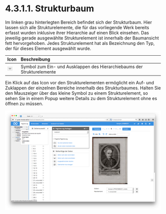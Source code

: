 # 4.3.1.1. Strukturbaum

Im linken grau hinterlegten Bereich befindet sich der Strukturbaum. Hier lassen sich alle Strukturelemente, die für das vorliegende Werk bereits erfasst wurden inklusive ihrer Hierarchie auf einen Blick einsehen. Das jeweilig gerade ausgewählte Strukturelement ist innerhalb der Baumansicht fett hervorgehoben. Jedes Strukturelement hat als Bezeichnung den Typ, der für dieses Element ausgewählt wurde.

| Icon | Beschreibung |
| :--- | :--- |
| ![](../../../.gitbook/assets/mets_04b.png) | Symbol zum Ein- und Ausklappen des Hierarchiebaums der Strukturelemente |

Ein Klick auf das Icon vor den Strukturelementen ermöglicht ein Auf- und Zuklappen der einzelnen Bereiche innerhalb des Strukturbaumes. Halten Sie den Mauszeiger über das kleine Symbol zu einem Strukturelement, so sehen Sie in einem Popup weitere Details zu dem Strukturelement ohne es öffnen zu müssen.

![Der Mauszeiger &#xFC;ber einem Element im Strukturbaum zeigt zus&#xE4;tzliche Informationen zu dem Titel und den zugewiesenen Seiten des Strukturelementes an](../../../.gitbook/assets/38d.png)

